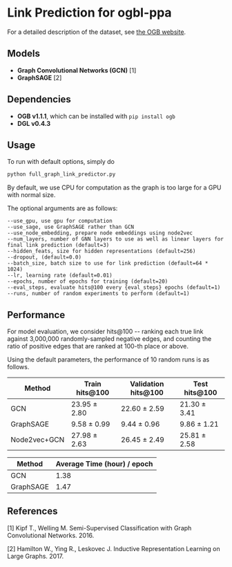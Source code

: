 # Link Prediction for ogbl-ppa

For a detailed description of the dataset, see [the OGB website](https://ogb.stanford.edu/docs/linkprop/).

## Models

- **Graph Convolutional Networks (GCN)** [1] 
- **GraphSAGE** [2]

## Dependencies

- **OGB v1.1.1**, which can be installed with ```pip install ogb```
- **DGL v0.4.3**

## Usage

To run with default options, simply do 

```bash
python full_graph_link_predictor.py
```

By default, we use CPU for computation as the graph is too large for a GPU with normal size.

The optional arguments are as follows:

```
--use_gpu, use gpu for computation
--use_sage, use GraphSAGE rather than GCN
--use_node_embedding, prepare node embeddings using node2vec
--num_layers, number of GNN layers to use as well as linear layers for final link prediction (default=3)
--hidden_feats, size for hidden representations (default=256)
--dropout, (default=0.0)
--batch_size, batch size to use for link prediction (default=64 * 1024)
--lr, learning rate (default=0.01)
--epochs, number of epochs for training (default=20)
--eval_steps, evaluate hits@100 every {eval_steps} epochs (default=1)
--runs, number of random experiments to perform (default=1)
```

## Performance

For model evaluation, we consider hits@100 -- ranking each true link against 3,000,000 randomly-sampled 
negative edges, and counting the ratio of positive edges that are ranked at 100-th place or above.

Using the default parameters, the performance of 10 random runs is as follows.

| Method       | Train hits@100 | Validation hits@100 | Test hits@100 |
| -----------  | -------------- | ------------------- | ------------- |
| GCN          | 23.95 ± 2.80   | 22.60 ± 2.59        | 21.30 ± 3.41  |
| GraphSAGE    | 9.58 ± 0.99    | 9.44 ± 0.96         | 9.86 ± 1.21   |
| Node2vec+GCN | 27.98 ± 2.63   | 26.45 ± 2.49        | 25.81 ± 2.58  |

| Method    | Average Time (hour) / epoch |
| --------- | --------------------------- |
| GCN       | 1.38                        |
| GraphSAGE | 1.47                        |

## References

[1] Kipf T., Welling M. Semi-Supervised Classification with Graph Convolutional Networks. 2016.

[2] Hamilton W., Ying R., Leskovec J. Inductive Representation Learning on Large Graphs. 2017.
